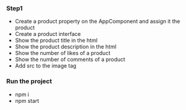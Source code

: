 ### Step1

 - Create a product property on the AppComponent and assign it the product
 - Create a product interface
 - Show the product title in the html
 - Show the product description in the html
 - Show the number of likes of a product
 - Show the number of comments of a product
 - Add src to the image tag

### Run the project
 - npm i
 - npm start
